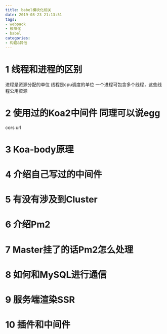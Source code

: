 ```yaml
---
title: babel模块化相关
date: 2019-08-23 21:13:51
tags: 
- webpack
- 模块化
- babel
categories: 
- 构建&其他
---
```

# 1 线程和进程的区别
进程是资源分配的单位
线程是cpu调度的单位
一个进程可包含多个线程，这些线程公用资源 
# 2 使用过的Koa2中间件  同理可以说egg
cors
url
# 3 Koa-body原理
# 4 介绍自己写过的中间件

# 5 有没有涉及到Cluster
# 6 介绍Pm2
# 7 Master挂了的话Pm2怎么处理
# 8 如何和MySQL进行通信

# 9 服务端渲染SSR
# 10 插件和中间件